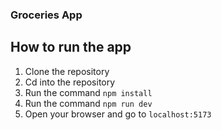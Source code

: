 ### Groceries App

## How to run the app

1. Clone the repository
2. Cd into the repository
3. Run the command `npm install`
4. Run the command `npm run dev`
5. Open your browser and go to `localhost:5173`
